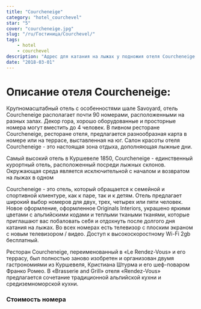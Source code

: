 ```yaml
---
title: "Courcheneige"
category: "hotel_courchevel"
star: "5"
cover: "courcheneige.jpg"
slug: "/ru/Гостиница/Courchevel/"
tags:
    - hotel
    - courchevel
description: "Адрес для катания на лыжах у подножия отеля Courcheneige расположен у подножия склонов одной из самых больших горнолыжных зон в мире: Трех Долин. Мы находимся в двух шагах от оживленного и модного центра Куршевеля 1850 года,"
date: "2018-03-01"
--- 
```

 
 
 # Описание отеля Courcheneige:

Крупномасштабный отель с особенностями шале Savoyard, отель Courcheneige располагает почти 90 номерами, расположенными на разных залах. Декор гора, хорошо оборудованные и просторные номера могут вместить до 4 человек. В пивном ресторане Courcheneige, ресторане отеля, предлагается разнообразная карта в номере или на террасе, выставленная на юг. Салон красоты отеля Courcheneige - это настоящая зона отдыха, дополняющая лыжные дни.

Самый высокий отель в Куршевеле 1850, Courcheneige - единственный курортный отель, расположенный посреди лыжных склонов. Окружающая среда является исключительной с началом и возвратом на лыжах в одном

Courcheneige - это отель, который обращается к семейной и спортивной клиентуре, как к паре, так и к детям. Отель предлагает широкий выбор номеров для двух, трех, четырех или пяти человек. Новое оформление, оформленное Originals Interiors, украшено яркими цветами с альпийскими кодами и теплыми ткаными тканями, которые приглашают вас побаловать себя и отдохнуть после долгого дня катания на лыжах. Во всех номерах есть телевизор с плоским экраном с новым телевизором / видео. Доступ к высокоскоростному Wi-Fi 2gb бесплатный.

Ресторан Courcheneige, переименованный в «Le Rendez-Vous» и его террасу, был полностью заново изобретен и организован двумя гастрономиями из Куршевеля, Кристиана Штурма и его шеф-поваром Франко Ромео. В «Brasserie and Grill» отеля «Rendez-Vous» предлагается сочетание традиционной альпийской кухни и средиземноморской кухни.

### Стоимость номера